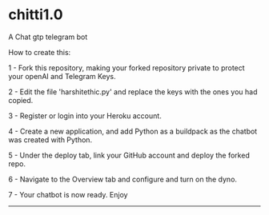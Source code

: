 # chitti1.0
A Chat gtp telegram bot

How to create this:

1 - Fork this repository, making your forked repository private to protect your openAI and Telegram Keys.

2 - Edit the file 'harshitethic.py' and replace the keys with the ones you had copied.

3 - Register or login into your Heroku account.

4 - Create a new application, and add Python as a buildpack as the chatbot was created with Python.

5 - Under the deploy tab, link your GitHub account and deploy the forked repo.

6 - Navigate to the Overview tab and configure and turn on the dyno.

7 - Your chatbot is now ready. Enjoy


-------------------------------------------------------------------------------------------------------------------------------------------------------------------------

